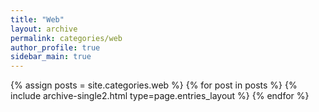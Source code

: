 ```yaml
---
title: "Web"
layout: archive
permalink: categories/web
author_profile: true
sidebar_main: true
---
```


{% assign posts = site.categories.web %}
{% for post in posts %} 
    {% include archive-single2.html type=page.entries_layout %} 
{% endfor %}